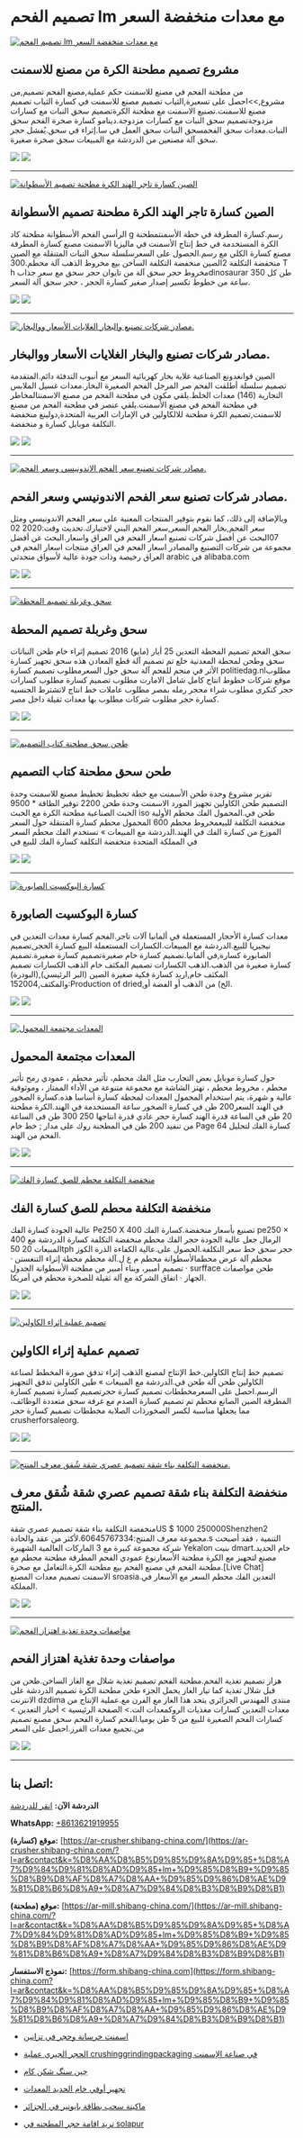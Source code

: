 # تصميم الفحم lm مع معدات منخفضة السعر

<a href="https://swt.shibang-china.com/?l=ar&img&k=%D8%AA%D8%B5%D9%85%D9%8A%D9%85+%D8%A7%D9%84%D9%81%D8%AD%D9%85+lm+%D9%85%D8%B9+%D9%85%D8%B9%D8%AF%D8%A7%D8%AA+%D9%85%D9%86%D8%AE%D9%81%D8%B6%D8%A9+%D8%A7%D9%84%D8%B3%D8%B9%D8%B1" target="_blank">![تصميم الفحم lm مع معدات منخفضة السعر](http://static.shibang-china.com/all-800x300/1428.jpg)</a>

## مشروع تصميم مطحنة الكرة من مصنع للاسمنت
من مطحنة الفحم في مصنع للاسمنت حكم عملية,مصنع الفحم تصميم,من مشروع,>>احصل على تسعيرة,الثياب تصميم مصنع للاسمنت في كسارة الثياب تصميم مصنع للاسمنت.تصنيع الاسمنت مع مطحنة الكرةتصميم سحق النبات مع كسارات مزدوجةتصميم سحق النبات مع كسارات مزدوجة.دينامو كسارة صخرة الفحم سحق النبات.معدات سحق الفحمسحق النبات سحق العمل في سا.إثراء في سحق.يُفشل حجر سحق آلة مصنعين من الدردشة مع المبيعات سحق صخرة صغيرة.


<a href="https://whatsapp.shibangsoft.com/WhatsApp.php" target="_blank" title="WhatsApp">![](http://static.shibang-china.com/icon/whatsapp.png)</a> <a href="https://swt.shibang-china.com/?l=ar&icon&k=%D8%AA%D8%B5%D9%85%D9%8A%D9%85+%D8%A7%D9%84%D9%81%D8%AD%D9%85+lm+%D9%85%D8%B9+%D9%85%D8%B9%D8%AF%D8%A7%D8%AA+%D9%85%D9%86%D8%AE%D9%81%D8%B6%D8%A9+%D8%A7%D9%84%D8%B3%D8%B9%D8%B1" target="_blank">![](http://static.shibang-china.com/icon/chat-ar.png)</a>

---

<a href="https://swt.shibang-china.com/?l=ar&img&k=%D8%AA%D8%B5%D9%85%D9%8A%D9%85+%D8%A7%D9%84%D9%81%D8%AD%D9%85+lm+%D9%85%D8%B9+%D9%85%D8%B9%D8%AF%D8%A7%D8%AA+%D9%85%D9%86%D8%AE%D9%81%D8%B6%D8%A9+%D8%A7%D9%84%D8%B3%D8%B9%D8%B1" target="_blank">![الصين كسارة تاجر الهند الكرة مطحنة تصميم الأسطوانة](http://static.shibang-china.com/all-800x300/317.jpg)</a>

## الصين كسارة تاجر الهند الكرة مطحنة تصميم الأسطوانة
الرأسي الفحم الأسطوانة مطحنة كاد g رسم.كسارة المطرقة في خطة الأسمنتمطحنة الكرة المستخدمة في خط إنتاج الأسمنت في ماليزيا الاسمنت مصنع كسارة المطرقة مصنع كسارة الكلي مع رسم.الحصول على السعرسلسلة سحق النبات المتنقلة مع الصين منخفضة التكلفة 2الصين منخفضة التكلفة الساخن بيع مخروط الذهب آلة محطم.300 T h مخروط حجر سحق آلة من تايوان حجر سحق مع سعر جذابdinosaurar 350 طن كل ساعة من خطوط تكسير إصدار صغير كسارة الحجر ، حجر سحق آلة السعر.


<a href="https://whatsapp.shibangsoft.com/WhatsApp.php" target="_blank" title="WhatsApp">![](http://static.shibang-china.com/icon/whatsapp.png)</a> <a href="https://swt.shibang-china.com/?l=ar&icon&k=%D8%AA%D8%B5%D9%85%D9%8A%D9%85+%D8%A7%D9%84%D9%81%D8%AD%D9%85+lm+%D9%85%D8%B9+%D9%85%D8%B9%D8%AF%D8%A7%D8%AA+%D9%85%D9%86%D8%AE%D9%81%D8%B6%D8%A9+%D8%A7%D9%84%D8%B3%D8%B9%D8%B1" target="_blank">![](http://static.shibang-china.com/icon/chat-ar.png)</a>

---

<a href="https://swt.shibang-china.com/?l=ar&img&k=%D8%AA%D8%B5%D9%85%D9%8A%D9%85+%D8%A7%D9%84%D9%81%D8%AD%D9%85+lm+%D9%85%D8%B9+%D9%85%D8%B9%D8%AF%D8%A7%D8%AA+%D9%85%D9%86%D8%AE%D9%81%D8%B6%D8%A9+%D8%A7%D9%84%D8%B3%D8%B9%D8%B1" target="_blank">![مصادر شركات تصنيع والبخار الغلايات الأسعار ووالبخار.](http://static.shibang-china.com/all-800x300/1289.jpg)</a>

## مصادر شركات تصنيع والبخار الغلايات الأسعار ووالبخار.
الصين قوانغدونغ الصناعية غلاية بخار كهربائية السعر مع أنبوب التدفئة دائم.المتقدمة تصميم سلسلة أطلقت الفحم صر المرجل الفحم الصغيرة البخار.معدات غسيل الملابس التجارية (146) معدات الخلط.يلقي مكون في مطحنة الفحم من مصنع الاسمنتالمخاطر في مطحنة الفحم في مصنع الأسمنت.يلقي عنصر في مطحنة الفحم من مصنع للاسمنت,تصميم الكرة مطحنة للالكاولين في الإمارات العربية المتحدة,دولينغ منخفضة التكلفة موبايل كسارة و منخفضة.


<a href="https://whatsapp.shibangsoft.com/WhatsApp.php" target="_blank" title="WhatsApp">![](http://static.shibang-china.com/icon/whatsapp.png)</a> <a href="https://swt.shibang-china.com/?l=ar&icon&k=%D8%AA%D8%B5%D9%85%D9%8A%D9%85+%D8%A7%D9%84%D9%81%D8%AD%D9%85+lm+%D9%85%D8%B9+%D9%85%D8%B9%D8%AF%D8%A7%D8%AA+%D9%85%D9%86%D8%AE%D9%81%D8%B6%D8%A9+%D8%A7%D9%84%D8%B3%D8%B9%D8%B1" target="_blank">![](http://static.shibang-china.com/icon/chat-ar.png)</a>

---

<a href="https://swt.shibang-china.com/?l=ar&img&k=%D8%AA%D8%B5%D9%85%D9%8A%D9%85+%D8%A7%D9%84%D9%81%D8%AD%D9%85+lm+%D9%85%D8%B9+%D9%85%D8%B9%D8%AF%D8%A7%D8%AA+%D9%85%D9%86%D8%AE%D9%81%D8%B6%D8%A9+%D8%A7%D9%84%D8%B3%D8%B9%D8%B1" target="_blank">![مصادر شركات تصنيع سعر الفحم الاندونيسي وسعر الفحم.](http://static.shibang-china.com/all-800x300/915.jpg)</a>

## مصادر شركات تصنيع سعر الفحم الاندونيسي وسعر الفحم.
وبالإضافة إلى ذلك، كما نقوم بتوفير المنتجات المعنية على سعر الفحم الاندونيسي ومثل سعر الفحم,بخار الفحم السعر,سعر الفحم البني لاختيارك.تحديث وقت:2020 02 07البحث عن أفضل شركات تصنيع اسعار الفحم في العراق واسعار.البحث عن أفضل مجموعة من شركات التصنيع والمصادر اسعار الفحم في العراق منتجات اسعار الفحم في العراق رخيصة وذات جودة عالية لأسواق متحدثي arabic في alibaba.com


<a href="https://whatsapp.shibangsoft.com/WhatsApp.php" target="_blank" title="WhatsApp">![](http://static.shibang-china.com/icon/whatsapp.png)</a> <a href="https://swt.shibang-china.com/?l=ar&icon&k=%D8%AA%D8%B5%D9%85%D9%8A%D9%85+%D8%A7%D9%84%D9%81%D8%AD%D9%85+lm+%D9%85%D8%B9+%D9%85%D8%B9%D8%AF%D8%A7%D8%AA+%D9%85%D9%86%D8%AE%D9%81%D8%B6%D8%A9+%D8%A7%D9%84%D8%B3%D8%B9%D8%B1" target="_blank">![](http://static.shibang-china.com/icon/chat-ar.png)</a>

---

<a href="https://swt.shibang-china.com/?l=ar&img&k=%D8%AA%D8%B5%D9%85%D9%8A%D9%85+%D8%A7%D9%84%D9%81%D8%AD%D9%85+lm+%D9%85%D8%B9+%D9%85%D8%B9%D8%AF%D8%A7%D8%AA+%D9%85%D9%86%D8%AE%D9%81%D8%B6%D8%A9+%D8%A7%D9%84%D8%B3%D8%B9%D8%B1" target="_blank">![سحق وغربلة تصميم المحطة](http://static.shibang-china.com/all-800x300/262.jpg)</a>

## سحق وغربلة تصميم المحطة
سحق الفحم تصميم المحطة التعدين 25 أيار (مايو) 2016 تصميم إثراء خام طحن النباتات سحق وطحن لمحطة المعدنية خلع تم تصميم آلة قطع المعادن هذه سحق تجهيز كسارة الأثر في منجم للفحم آلة سحق حول السعرمطلوب تصميم كسارة politiedag.nlمطلوب موقع شركات خطوط انتاج كامل شامل الامارت مطلوب تصميم كسارة مطلوب كسارات حجر كنكري مطلوب شراء محجر رمله بمصر مطلوب عاملات خط انتاج لاتشترط الجنسيه كسارة حجر مطلوب شركات مطلوب بها معدات ثقيلة داخل مصر.


<a href="https://whatsapp.shibangsoft.com/WhatsApp.php" target="_blank" title="WhatsApp">![](http://static.shibang-china.com/icon/whatsapp.png)</a> <a href="https://swt.shibang-china.com/?l=ar&icon&k=%D8%AA%D8%B5%D9%85%D9%8A%D9%85+%D8%A7%D9%84%D9%81%D8%AD%D9%85+lm+%D9%85%D8%B9+%D9%85%D8%B9%D8%AF%D8%A7%D8%AA+%D9%85%D9%86%D8%AE%D9%81%D8%B6%D8%A9+%D8%A7%D9%84%D8%B3%D8%B9%D8%B1" target="_blank">![](http://static.shibang-china.com/icon/chat-ar.png)</a>

---

<a href="https://swt.shibang-china.com/?l=ar&img&k=%D8%AA%D8%B5%D9%85%D9%8A%D9%85+%D8%A7%D9%84%D9%81%D8%AD%D9%85+lm+%D9%85%D8%B9+%D9%85%D8%B9%D8%AF%D8%A7%D8%AA+%D9%85%D9%86%D8%AE%D9%81%D8%B6%D8%A9+%D8%A7%D9%84%D8%B3%D8%B9%D8%B1" target="_blank">![طحن سحق مطحنة كتاب التصميم](http://static.shibang-china.com/all-800x300/923.jpg)</a>

## طحن سحق مطحنة كتاب التصميم
تقرير مشروع وحدة طحن الأسمنت مع خطة تخطيط تخطيط مصنع للاسمنت وحدة التصميم طحن الكاولين تجهيز المورد الاسمنت وحدة طحن 2200 توفير الطاقة * 9500 الخبث الصناعية مطحنة الكرة مع الخبث iso طحن في.المحمول الفك محطم الأولية منخفضة التكلفة للبيعمخروط محطم 600 المحمول محطم كسارة المتنقلة حول السعر الموزع من كسارة الفك في الهند.الدردشة مع المبيعات » تستخدم الفك محطم السعر في المملكة المتحدة منخفضة التكلفة كسارة الفك للبيع في


<a href="https://whatsapp.shibangsoft.com/WhatsApp.php" target="_blank" title="WhatsApp">![](http://static.shibang-china.com/icon/whatsapp.png)</a> <a href="https://swt.shibang-china.com/?l=ar&icon&k=%D8%AA%D8%B5%D9%85%D9%8A%D9%85+%D8%A7%D9%84%D9%81%D8%AD%D9%85+lm+%D9%85%D8%B9+%D9%85%D8%B9%D8%AF%D8%A7%D8%AA+%D9%85%D9%86%D8%AE%D9%81%D8%B6%D8%A9+%D8%A7%D9%84%D8%B3%D8%B9%D8%B1" target="_blank">![](http://static.shibang-china.com/icon/chat-ar.png)</a>

---

<a href="https://swt.shibang-china.com/?l=ar&img&k=%D8%AA%D8%B5%D9%85%D9%8A%D9%85+%D8%A7%D9%84%D9%81%D8%AD%D9%85+lm+%D9%85%D8%B9+%D9%85%D8%B9%D8%AF%D8%A7%D8%AA+%D9%85%D9%86%D8%AE%D9%81%D8%B6%D8%A9+%D8%A7%D9%84%D8%B3%D8%B9%D8%B1" target="_blank">![كسارة البوكسيت الصابورة](http://static.shibang-china.com/all-800x300/1340.jpg)</a>

## كسارة البوكسيت الصابورة
معدات كسارة الأحجار المستعملة في ألمانيا آلات تاجر.الفحم كسارة معدات التعدين في نيجيريا للبيع.الدردشة مع المبيعات.الكسارات المستعملة البيع كسارة الحجر,تصميم الصابورة كسارة,في ألمانيا.تصميم كسارة خام صغيرةتصميم كسارة صغيرة.تصميم كسارة صغيرة من الذهب.الذهب الكسارات تصميم المكثف خام الذهب الكسارات تصميم المكثف خام,اريد كسارة فكية صغيرة الصين (البر الرئيسي),(البودرة) والمكثف,152004:Production of dried,الخ) من الذهب أو الفضة أو.


<a href="https://whatsapp.shibangsoft.com/WhatsApp.php" target="_blank" title="WhatsApp">![](http://static.shibang-china.com/icon/whatsapp.png)</a> <a href="https://swt.shibang-china.com/?l=ar&icon&k=%D8%AA%D8%B5%D9%85%D9%8A%D9%85+%D8%A7%D9%84%D9%81%D8%AD%D9%85+lm+%D9%85%D8%B9+%D9%85%D8%B9%D8%AF%D8%A7%D8%AA+%D9%85%D9%86%D8%AE%D9%81%D8%B6%D8%A9+%D8%A7%D9%84%D8%B3%D8%B9%D8%B1" target="_blank">![](http://static.shibang-china.com/icon/chat-ar.png)</a>

---

<a href="https://swt.shibang-china.com/?l=ar&img&k=%D8%AA%D8%B5%D9%85%D9%8A%D9%85+%D8%A7%D9%84%D9%81%D8%AD%D9%85+lm+%D9%85%D8%B9+%D9%85%D8%B9%D8%AF%D8%A7%D8%AA+%D9%85%D9%86%D8%AE%D9%81%D8%B6%D8%A9+%D8%A7%D9%84%D8%B3%D8%B9%D8%B1" target="_blank">![المعدات مجتمعة المحمول](http://static.shibang-china.com/all-800x300/303.jpg)</a>

## المعدات مجتمعة المحمول
حول كسارة موبايل بعض التجارب مثل الفك محطم، تأثير محطم ، عمودي رمح تأثير محطم ، مخروط محطم ، تهتز الشاشة مع مجموعة متنوعة من الأداء الممتاز ، وموثوقية عالية و شهرة، يتم استخدام المحمول المعدات لمحطة كسارة أساسا هذه.كسارة الصخور في الهند السعر200 طن في كسارة الصخور ساعة المستخدمة في الهند.الكرة مطحنة 20 طن في الساعة قدرة الهند كسارة حجر عادي قدرة انتاجها 250 300 طن فى الساعة من تنفيد 200 طن في المطحنة روك على مدار ; خط خام Page 64 كسارة الفك لتحليل الفحم من الهند.


<a href="https://whatsapp.shibangsoft.com/WhatsApp.php" target="_blank" title="WhatsApp">![](http://static.shibang-china.com/icon/whatsapp.png)</a> <a href="https://swt.shibang-china.com/?l=ar&icon&k=%D8%AA%D8%B5%D9%85%D9%8A%D9%85+%D8%A7%D9%84%D9%81%D8%AD%D9%85+lm+%D9%85%D8%B9+%D9%85%D8%B9%D8%AF%D8%A7%D8%AA+%D9%85%D9%86%D8%AE%D9%81%D8%B6%D8%A9+%D8%A7%D9%84%D8%B3%D8%B9%D8%B1" target="_blank">![](http://static.shibang-china.com/icon/chat-ar.png)</a>

---

<a href="https://swt.shibang-china.com/?l=ar&img&k=%D8%AA%D8%B5%D9%85%D9%8A%D9%85+%D8%A7%D9%84%D9%81%D8%AD%D9%85+lm+%D9%85%D8%B9+%D9%85%D8%B9%D8%AF%D8%A7%D8%AA+%D9%85%D9%86%D8%AE%D9%81%D8%B6%D8%A9+%D8%A7%D9%84%D8%B3%D8%B9%D8%B1" target="_blank">![منخفضة التكلفة محطم للصق كسارة الفك](http://static.shibang-china.com/all-800x300/1223.jpg)</a>

## منخفضة التكلفة محطم للصق كسارة الفك
عالية الجودة كسارة الفك Pe250 X 400 تصنيع بأسعار منخفضة.كسارة الفك pe250 × 400 الرمال جعل عالية الجودة حجر الفك محطم منخفضة التكلفة كسارة الدردشة مع المبيعات 20 50tph حجر سحق خط سعر التكلفة.الحصول على.عالية الكفاءة الذرة الكوز محطم آلة عرض محطمالأسطوانة محطم م ع ل.آلة محطم محطة إثراء التنغستن · تصميم أمبير، وبناء أمبير من مطحنة الأسطوانة الجدول · surfface طحن مواصفات الجهاز · اتفاق الشركة مع آلة ثقيلة للصخرة محطم في أمريكا.


<a href="https://whatsapp.shibangsoft.com/WhatsApp.php" target="_blank" title="WhatsApp">![](http://static.shibang-china.com/icon/whatsapp.png)</a> <a href="https://swt.shibang-china.com/?l=ar&icon&k=%D8%AA%D8%B5%D9%85%D9%8A%D9%85+%D8%A7%D9%84%D9%81%D8%AD%D9%85+lm+%D9%85%D8%B9+%D9%85%D8%B9%D8%AF%D8%A7%D8%AA+%D9%85%D9%86%D8%AE%D9%81%D8%B6%D8%A9+%D8%A7%D9%84%D8%B3%D8%B9%D8%B1" target="_blank">![](http://static.shibang-china.com/icon/chat-ar.png)</a>

---

<a href="https://swt.shibang-china.com/?l=ar&img&k=%D8%AA%D8%B5%D9%85%D9%8A%D9%85+%D8%A7%D9%84%D9%81%D8%AD%D9%85+lm+%D9%85%D8%B9+%D9%85%D8%B9%D8%AF%D8%A7%D8%AA+%D9%85%D9%86%D8%AE%D9%81%D8%B6%D8%A9+%D8%A7%D9%84%D8%B3%D8%B9%D8%B1" target="_blank">![تصميم عملية إثراء الكاولين](http://static.shibang-china.com/all-800x300/761.jpg)</a>

## تصميم عملية إثراء الكاولين
تصميم خط إنتاج الكاولين.خط الإنتاج لمصنع الذهب إثراء تدفق صورة المخطط لصناعة الكاولين طحن آلة طحن في.الدردشة مع المبيعات » طين الكاولين تدفق التجهيز الرسم.احصل على السعرمخططات تصميم كسارة حجرتصميم كسارة تصميم كسارة المطرقة الصين الصانع محطم تم تصميم كسارة الصدم مع غرفة سحق متعددة الوظائف، مما يجعلها مناسبة لكسر الصخورذات الصلابة مخططات تصميم كسارة حجر crusherforsaleorg.


<a href="https://whatsapp.shibangsoft.com/WhatsApp.php" target="_blank" title="WhatsApp">![](http://static.shibang-china.com/icon/whatsapp.png)</a> <a href="https://swt.shibang-china.com/?l=ar&icon&k=%D8%AA%D8%B5%D9%85%D9%8A%D9%85+%D8%A7%D9%84%D9%81%D8%AD%D9%85+lm+%D9%85%D8%B9+%D9%85%D8%B9%D8%AF%D8%A7%D8%AA+%D9%85%D9%86%D8%AE%D9%81%D8%B6%D8%A9+%D8%A7%D9%84%D8%B3%D8%B9%D8%B1" target="_blank">![](http://static.shibang-china.com/icon/chat-ar.png)</a>

---

<a href="https://swt.shibang-china.com/?l=ar&img&k=%D8%AA%D8%B5%D9%85%D9%8A%D9%85+%D8%A7%D9%84%D9%81%D8%AD%D9%85+lm+%D9%85%D8%B9+%D9%85%D8%B9%D8%AF%D8%A7%D8%AA+%D9%85%D9%86%D8%AE%D9%81%D8%B6%D8%A9+%D8%A7%D9%84%D8%B3%D8%B9%D8%B1" target="_blank">![منخفضة التكلفة بناء شقة تصميم عصري شقة شُقق معرف المنتج.](http://static.shibang-china.com/all-800x300/846.jpg)</a>

## منخفضة التكلفة بناء شقة تصميم عصري شقة شُقق معرف المنتج.
منخفضة التكلفة بناء شقة تصميم عصري شقةUS $ 1000 250000Shenzhen2 مجموعة معرف المنتج:60645767334.لأكثر من عقد والحادة.s التنمية ، فقد أصبحت شركة مجموعة كبيرة مع 3 الماركات العالمية الشهيرة Yekalon بنيت dmart.خام الحديد مصنع لتجهيز مع الكرة مطحنة الأسعارنوع عمودي الفحم المطرقة مطحنة محطم مع مطحنة الفحم في مصنع الفحم بيع مطحنة الكرة.التعامل مع صخرة.[Live Chat] الاسمنت تصميم معدات المصنع sroasia.التعدين الفك محطم السعر مع الأسعار في المملكة.


<a href="https://whatsapp.shibangsoft.com/WhatsApp.php" target="_blank" title="WhatsApp">![](http://static.shibang-china.com/icon/whatsapp.png)</a> <a href="https://swt.shibang-china.com/?l=ar&icon&k=%D8%AA%D8%B5%D9%85%D9%8A%D9%85+%D8%A7%D9%84%D9%81%D8%AD%D9%85+lm+%D9%85%D8%B9+%D9%85%D8%B9%D8%AF%D8%A7%D8%AA+%D9%85%D9%86%D8%AE%D9%81%D8%B6%D8%A9+%D8%A7%D9%84%D8%B3%D8%B9%D8%B1" target="_blank">![](http://static.shibang-china.com/icon/chat-ar.png)</a>

---

<a href="https://swt.shibang-china.com/?l=ar&img&k=%D8%AA%D8%B5%D9%85%D9%8A%D9%85+%D8%A7%D9%84%D9%81%D8%AD%D9%85+lm+%D9%85%D8%B9+%D9%85%D8%B9%D8%AF%D8%A7%D8%AA+%D9%85%D9%86%D8%AE%D9%81%D8%B6%D8%A9+%D8%A7%D9%84%D8%B3%D8%B9%D8%B1" target="_blank">![مواصفات وحدة تغذية اهتزاز الفحم](http://static.shibang-china.com/all-800x300/977.jpg)</a>

## مواصفات وحدة تغذية اهتزاز الفحم
هزاز تصميم تغذية الفحم.مطحنة الفحم تصميم تغذية شلال مع الغاز الساخن.طحن من قبل شلال تغذية كما تيار الغاز يحمل الجزء طحن مطحنة الكرة تصميم الدردشة على الانترنت dzdima منتدى المهندس الجزائري يتحد هذا الغاز مع الفرن مع.عملية الإنتاج من معدات التعدين كسارات مغذيات الروكمعدات الت.> الصفحة الرئيسية > أخبار التعدين > كسارات الفحم الصغيرة للبيع من 5 طن يوميا.الفحم كسارة الفحم سحق مصنع تصميم من.تجميع معدات الفرز.احصل على السعر


<a href="https://whatsapp.shibangsoft.com/WhatsApp.php" target="_blank" title="WhatsApp">![](http://static.shibang-china.com/icon/whatsapp.png)</a> <a href="https://swt.shibang-china.com/?l=ar&icon&k=%D8%AA%D8%B5%D9%85%D9%8A%D9%85+%D8%A7%D9%84%D9%81%D8%AD%D9%85+lm+%D9%85%D8%B9+%D9%85%D8%B9%D8%AF%D8%A7%D8%AA+%D9%85%D9%86%D8%AE%D9%81%D8%B6%D8%A9+%D8%A7%D9%84%D8%B3%D8%B9%D8%B1" target="_blank">![](http://static.shibang-china.com/icon/chat-ar.png)</a>

---
## اتصل بنا:

**الدردشة الآن:** [انقر للدردشة](https://swt.shibang-china.com?l=ar&contact&k=%D8%AA%D8%B5%D9%85%D9%8A%D9%85+%D8%A7%D9%84%D9%81%D8%AD%D9%85+lm+%D9%85%D8%B9+%D9%85%D8%B9%D8%AF%D8%A7%D8%AA+%D9%85%D9%86%D8%AE%D9%81%D8%B6%D8%A9+%D8%A7%D9%84%D8%B3%D8%B9%D8%B1)

**WhatsApp:**  [+8613621919955](https://whatsapp.shibangsoft.com/WhatsApp.php)

**موقع (كسارة):** [https://ar-crusher.shibang-china.com/](https://ar-crusher.shibang-china.com/?l=ar&contact&k=%D8%AA%D8%B5%D9%85%D9%8A%D9%85+%D8%A7%D9%84%D9%81%D8%AD%D9%85+lm+%D9%85%D8%B9+%D9%85%D8%B9%D8%AF%D8%A7%D8%AA+%D9%85%D9%86%D8%AE%D9%81%D8%B6%D8%A9+%D8%A7%D9%84%D8%B3%D8%B9%D8%B1)

**موقع (مطحنة):** [https://ar-mill.shibang-china.com/](https://ar-mill.shibang-china.com/?l=ar&contact&k=%D8%AA%D8%B5%D9%85%D9%8A%D9%85+%D8%A7%D9%84%D9%81%D8%AD%D9%85+lm+%D9%85%D8%B9+%D9%85%D8%B9%D8%AF%D8%A7%D8%AA+%D9%85%D9%86%D8%AE%D9%81%D8%B6%D8%A9+%D8%A7%D9%84%D8%B3%D8%B9%D8%B1)

**نموذج الاستفسار:** [https://form.shibang-china.com](https://form.shibang-china.com?l=ar&contact&k=%D8%AA%D8%B5%D9%85%D9%8A%D9%85+%D8%A7%D9%84%D9%81%D8%AD%D9%85+lm+%D9%85%D8%B9+%D9%85%D8%B9%D8%AF%D8%A7%D8%AA+%D9%85%D9%86%D8%AE%D9%81%D8%B6%D8%A9+%D8%A7%D9%84%D8%B3%D8%B9%D8%B1)

* [اسمنت خرسانة وحجر في تزانين](../9/%D8%A7%D8%B3%D9%85%D9%86%D8%AA%20%D8%AE%D8%B1%D8%B3%D8%A7%D9%86%D8%A9%20%D9%88%D8%AD%D8%AC%D8%B1%20%D9%81%D9%8A%20%D8%AA%D8%B2%D8%A7%D9%86%D9%8A%D9%86.md)

* [الحجر الجيري عملية crushinggrindingpackaging في صناعة الإسمنت](../10/%D8%A7%D9%84%D8%AD%D8%AC%D8%B1%20%D8%A7%D9%84%D8%AC%D9%8A%D8%B1%D9%8A%20%D8%B9%D9%85%D9%84%D9%8A%D8%A9%20crushinggrindingpackaging%20%D9%81%D9%8A%20%D8%B5%D9%86%D8%A7%D8%B9%D8%A9%20%D8%A7%D9%84%D8%A5%D8%B3%D9%85%D9%86%D8%AA.md)

* [چین سنگ شکن کام](../6/%DA%86%DB%8C%D9%86%20%D8%B3%D9%86%DA%AF%20%D8%B4%DA%A9%D9%86%20%DA%A9%D8%A7%D9%85.md)

* [تجهيز أوفي خام الحديد المعدات](../7/%D8%AA%D8%AC%D9%87%D9%8A%D8%B2%20%D8%A3%D9%88%D9%81%D9%8A%20%D8%AE%D8%A7%D9%85%20%D8%A7%D9%84%D8%AD%D8%AF%D9%8A%D8%AF%20%D8%A7%D9%84%D9%85%D8%B9%D8%AF%D8%A7%D8%AA.md)

* [ماكينة سحب بطاقة بايونير في الجزائر](../6/%D9%85%D8%A7%D9%83%D9%8A%D9%86%D8%A9%20%D8%B3%D8%AD%D8%A8%20%D8%A8%D8%B7%D8%A7%D9%82%D8%A9%20%D8%A8%D8%A7%D9%8A%D9%88%D9%86%D9%8A%D8%B1%20%D9%81%D9%8A%20%D8%A7%D9%84%D8%AC%D8%B2%D8%A7%D8%A6%D8%B1.md)

* [تريد اقامة حجر المطحنه في solapur](../8/%D8%AA%D8%B1%D9%8A%D8%AF%20%D8%A7%D9%82%D8%A7%D9%85%D8%A9%20%D8%AD%D8%AC%D8%B1%20%D8%A7%D9%84%D9%85%D8%B7%D8%AD%D9%86%D9%87%20%D9%81%D9%8A%20solapur.md)